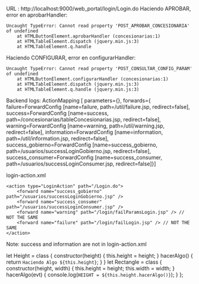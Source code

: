 URL : http://localhost:9000/web_portal/login/Login.do
Haciendo APROBAR, error en aprobarHandler:
``` [Brownser Console]
Uncaught TypeError: Cannot read property 'POST_APROBAR_CONCESIONARIA' of undefined
    at HTMLButtonElement.aprobarHandler (concesionarias:1)
    at HTMLTableElement.dispatch (jquery.min.js:3)
    at HTMLTableElement.q.handle
```
Haciendo CONFIGURAR, error en configurarHandler:
``` [Brownser Console]
Uncaught TypeError: Cannot read property 'POST_CONSULTAR_CONFIG_PARAM' of undefined
    at HTMLButtonElement.configurarHandler (concesionarias:1)
    at HTMLTableElement.dispatch (jquery.min.js:3)
    at HTMLTableElement.q.handle (jquery.min.js:3)
```
Backend logs:
ActionMapping [
    parameters={}, 
    forwards={
        failure=ForwardConfig [name=failure, path=/util/failure.jsp, redirect=false],
        success=ForwardConfig [name=success, path=/concesionarias/tableConcesionarias.jsp, redirect=false],
        warning=ForwardConfig [name=warning, path=/util/warning.jsp, redirect=false],
        information=ForwardConfig [name=information, path=/util/information.jsp, redirect=false],
        success_gobierno=ForwardConfig [name=success_gobierno, path=/usuarios/successLoginGobierno.jsp, redirect=false], 
        success_consumer=ForwardConfig [name=success_consumer, path=/usuarios/successLoginConsumer.jsp, redirect=false]}]

login-action.xml
```
<action type="LoginAction" path="/Login.do">
    <forward name="success_gobierno" path="/usuarios/successLoginGobierno.jsp" />
    <forward name="success_consumer" path="/usuarios/successLoginConsumer.jsp" />
    <forward name="warning" path="/login/failParamsLogin.jsp" /> // NOT THE SAME
    <forward name="failure" path="/login/failLogin.jsp" /> // NOT THE SAME
</action>
```
Note: success and information are not in login-action.xml


let Height = class {
    constructor(height) {
        this.height = height;
    }
    hacerAlgo() {
        return `Haciendo Algo ${this.height}`;
    }
}
let Rectangle = class {
  constructor(height, width) {
    this.height = height;
    this.width = width;
  }
  hacerAlgo(evt) {
        console.log(`HEIGHT = ${this.height.hacerAlgo()}`);
    }
};


